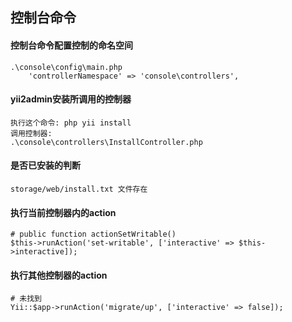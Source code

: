 ## 控制台命令


#### 控制台命令配置控制的命名空间
    .\console\config\main.php
        'controllerNamespace' => 'console\controllers',

#### yii2admin安装所调用的控制器
    执行这个命令: php yii install
    调用控制器:
    .\console\controllers\InstallController.php

#### 是否已安装的判断
    storage/web/install.txt 文件存在

#### 执行当前控制器内的action
    # public function actionSetWritable()
    $this->runAction('set-writable', ['interactive' => $this->interactive]);


#### 执行其他控制器的action
    # 未找到
    Yii::$app->runAction('migrate/up', ['interactive' => false]);